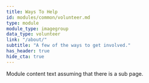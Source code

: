 ```yaml
---
title: Ways To Help
id: modules/common/volunteer.md
type: module
module_type: imagegroup
data_type: volunteer
link: "/about/"
subtitle: "A few of the ways to get involved."
has_header: true
hide_cta: true
---
```

Module content text assuming that there is a sub page.